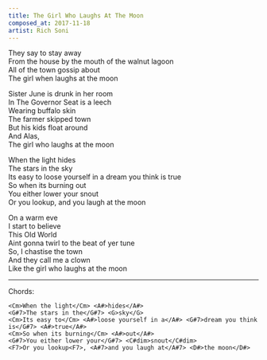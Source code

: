 ```yaml
---
title: The Girl Who Laughs At The Moon
composed_at: 2017-11-18
artist: Rich Soni
---
```


They say to stay away  
From the house by the mouth of the walnut lagoon  
All of the town gossip about  
The girl when laughs at the moon  

Sister June is drunk in her room  
In The Governor Seat is a leech  
Wearing buffalo skin  
The farmer skipped town  
But his kids float around  
And Alas,  
The girl who laughs at the moon  

When the light hides  
The stars in the sky  
Its easy to loose yourself in a dream you think is true  
So when its burning out  
You either lower your snout  
Or you lookup, and you laugh at the moon  

On a warm eve  
I start to believe  
This Old World  
Aint gonna twirl to the beat of yer tune  
So, I chastise the town  
And they call me a clown  
Like the girl who laughs at the moon  

---

Chords:

```
<Cm>When the light</Cm> <A#>hides</A#>  
<G#7>The stars in the</G#7> <G>sky</G>  
<Cm>Its easy to</Cm> <A#>loose yourself in a</A#> <G#7>dream you think is</G#7> <A#>true</A#>  
<Cm>So when its burning</Cm> <A#>out</A#>  
<G#7>You either lower your</G#7> <C#dim>snout</C#dim>  
<F7>Or you lookup<F7>, <A#7>and you laugh at</A#7> <D#>the moon</D#>  

```
